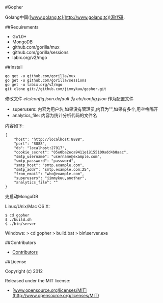 #Gopher

Golang中国([www.golang.tc](http://www.golang.tc))源代码.

##Requirements

- Go1.0+
- MongoDB
- github.com/gorilla/mux
- github.com/gorilla/sessions
- labix.org/v2/mgo

##Install

    go get -u github.com/gorilla/mux
    go get -u github.com/gorilla/sessions
    go get -u labix.org/v2/mgo
    git clone git://github.com/jimmykuu/gopher.git

修改文件 *etc/config.json.default* 为 *etc/config.json* 作为配置文件

- superusers: 内容为用户名,如果没有管理员,内容为"",如果有多个,用空格隔开
- analytics_file: 内容为统计分析代码的文件名

内容如下:

    {
        "host": "http://localhost:8888",
        "port": "8888",
        "db": "localhost:27017",
        "cookie_secret": "05e0ba2eca9411e18155109add4b8aac",
        "smtp_username": "username@example.com",
        "smtp_password": "password",
        "smtp_host": "smtp.example.com",
        "smtp_addr": "smtp.example.com:25",
        "from_email": "who@example.com",
        "superusers": "jimmykuu,another",
        "analytics_file": ""
    }

先启动MongoDB

Linux/Unix/Mac OS X:
    
    $ cd gopher
    $ ./build.sh
    $ ./bin/server

Windows:
    > cd gopher
    > build.bat
    > bin\server.exe

##Contributors

- [Contributors](https://github.com/jimmykuu/gopher/graphs/contributors)


##License

Copyright (c) 2012

Released under the MIT license:

- [www.opensource.org/licenses/MIT](http://www.opensource.org/licenses/MIT)

